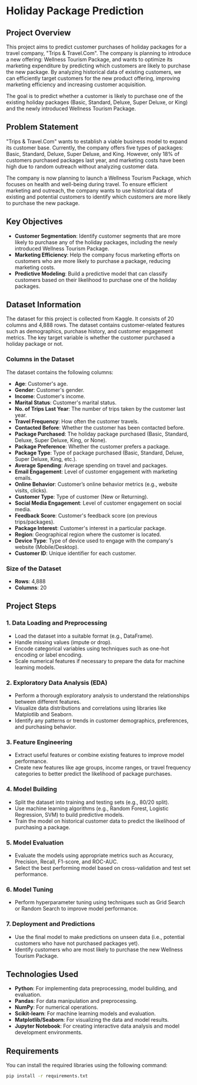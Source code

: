 # Holiday Package Prediction

## Project Overview
This project aims to predict customer purchases of holiday packages for a travel company, "Trips & Travel.Com". The company is planning to introduce a new offering: Wellness Tourism Package, and wants to optimize its marketing expenditure by predicting which customers are likely to purchase the new package. By analyzing historical data of existing customers, we can efficiently target customers for the new product offering, improving marketing efficiency and increasing customer acquisition.

The goal is to predict whether a customer is likely to purchase one of the existing holiday packages (Basic, Standard, Deluxe, Super Deluxe, or King) and the newly introduced Wellness Tourism Package.

## Problem Statement
"Trips & Travel.Com" wants to establish a viable business model to expand its customer base. Currently, the company offers five types of packages: Basic, Standard, Deluxe, Super Deluxe, and King. However, only 18% of customers purchased packages last year, and marketing costs have been high due to random outreach without analyzing customer data.

The company is now planning to launch a Wellness Tourism Package, which focuses on health and well-being during travel. To ensure efficient marketing and outreach, the company wants to use historical data of existing and potential customers to identify which customers are more likely to purchase the new package.

## Key Objectives
- **Customer Segmentation**: Identify customer segments that are more likely to purchase any of the holiday packages, including the newly introduced Wellness Tourism Package.
- **Marketing Efficiency**: Help the company focus marketing efforts on customers who are more likely to purchase a package, reducing marketing costs.
- **Predictive Modeling**: Build a predictive model that can classify customers based on their likelihood to purchase one of the holiday packages.

## Dataset Information
The dataset for this project is collected from Kaggle. It consists of 20 columns and 4,888 rows. The dataset contains customer-related features such as demographics, purchase history, and customer engagement metrics. The key target variable is whether the customer purchased a holiday package or not.

### Columns in the Dataset
The dataset contains the following columns:
- **Age**: Customer's age.
- **Gender**: Customer's gender.
- **Income**: Customer's income.
- **Marital Status**: Customer's marital status.
- **No. of Trips Last Year**: The number of trips taken by the customer last year.
- **Travel Frequency**: How often the customer travels.
- **Contacted Before**: Whether the customer has been contacted before.
- **Package Purchased**: The holiday package purchased (Basic, Standard, Deluxe, Super Deluxe, King, or None).
- **Package Preference**: Whether the customer prefers a package.
- **Package Type**: Type of package purchased (Basic, Standard, Deluxe, Super Deluxe, King, etc.).
- **Average Spending**: Average spending on travel and packages.
- **Email Engagement**: Level of customer engagement with marketing emails.
- **Online Behavior**: Customer’s online behavior metrics (e.g., website visits, clicks).
- **Customer Type**: Type of customer (New or Returning).
- **Social Media Engagement**: Level of customer engagement on social media.
- **Feedback Score**: Customer's feedback score (on previous trips/packages).
- **Package Interest**: Customer's interest in a particular package.
- **Region**: Geographical region where the customer is located.
- **Device Type**: Type of device used to engage with the company's website (Mobile/Desktop).
- **Customer ID**: Unique identifier for each customer.

### Size of the Dataset
- **Rows**: 4,888
- **Columns**: 20

## Project Steps

### 1. Data Loading and Preprocessing
- Load the dataset into a suitable format (e.g., DataFrame).
- Handle missing values (impute or drop).
- Encode categorical variables using techniques such as one-hot encoding or label encoding.
- Scale numerical features if necessary to prepare the data for machine learning models.

### 2. Exploratory Data Analysis (EDA)
- Perform a thorough exploratory analysis to understand the relationships between different features.
- Visualize data distributions and correlations using libraries like Matplotlib and Seaborn.
- Identify any patterns or trends in customer demographics, preferences, and purchasing behavior.

### 3. Feature Engineering
- Extract useful features or combine existing features to improve model performance.
- Create new features like age groups, income ranges, or travel frequency categories to better predict the likelihood of package purchases.

### 4. Model Building
- Split the dataset into training and testing sets (e.g., 80/20 split).
- Use machine learning algorithms (e.g., Random Forest, Logistic Regression, SVM) to build predictive models.
- Train the model on historical customer data to predict the likelihood of purchasing a package.

### 5. Model Evaluation
- Evaluate the models using appropriate metrics such as Accuracy, Precision, Recall, F1-score, and ROC-AUC.
- Select the best performing model based on cross-validation and test set performance.

### 6. Model Tuning
- Perform hyperparameter tuning using techniques such as Grid Search or Random Search to improve model performance.

### 7. Deployment and Predictions
- Use the final model to make predictions on unseen data (i.e., potential customers who have not purchased packages yet).
- Identify customers who are most likely to purchase the new Wellness Tourism Package.

## Technologies Used
- **Python**: For implementing data preprocessing, model building, and evaluation.
- **Pandas**: For data manipulation and preprocessing.
- **NumPy**: For numerical operations.
- **Scikit-learn**: For machine learning models and evaluation.
- **Matplotlib/Seaborn**: For visualizing the data and model results.
- **Jupyter Notebook**: For creating interactive data analysis and model development environments.

## Requirements
You can install the required libraries using the following command:
```bash
pip install -r requirements.txt
